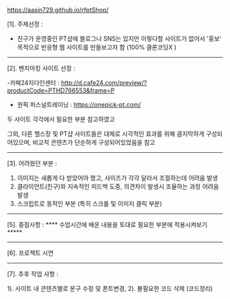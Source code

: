 
https://aasin729.github.io/rfptShop/


[1]. 주제선정 : 

 - 친구가 운영중인 PT샵에 블로그나 SNS는 있지만 이렇다할 사이트가 없어서
   '홍보' 목적으로 반응형 웹 사이트를 만들보고자 함 (100% 클론코딩X )

------------------------------------------------------------------------------------------------

[2]. 벤치마킹 사이트 선정 : 

-카페24지다인센터 :  http://d.cafe24.com/preview/?productCode=PTHD766553&frame=P 
- 원픽 퍼스널트레이닝 : https://onepick-pt.com/ 

 두 사이트 각각에서 필요한 부분 참고하였고

 그외,
 다른 헬스장 및 PT샵 사이트들은 대체로 시각적인 효과를 위해 큼지막하게 구성되어있으며, 
 비교적 콘텐츠가 단순하게 구성되어있었음을 참고 

-----------------------------------------------------------------------------------------------

[3]. 어려웠던 부분  : 

 1) 이미지는 새롭게 다 받았어야 했고, 사이즈가 각각 달라서 조절하는데 어려움 발생
 2) 클라이언트(친구)와 지속적인 피드백 도중, 의견차이 발생시 조율하는 과정 어려움 발생
 3) 스크립트로 동적인 부분 (특히 스크롤 및 이미지 클릭 부분)

------------------------------------------------------------------------------------------------

[5]. 중점사항 :  **** 수업시간에 배운 내용을 토대로 필요한 부분에 적용시켜보기 ***** 

------------------------------------------------------------------------------------------------

[6]. 프로젝트 시연 
 
------------------------------------------------------------------------------------------------

[7]. 추후 작업 사항 : 

 1). 사이트 내 콘텐츠별로 문구 수정 및 폰트변경,
 2). 불필요한 코드 삭제 (코드정리) 



